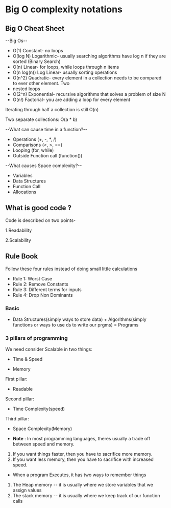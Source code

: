 # Big O complexity notations

## Big O Cheat Sheet

--Big Os--

* O(1) Constant- no loops
* O(log N) Logarithmic- usually searching algorithms have log n if they are sorted (Binary Search)
* O(n) Linear- for loops, while loops through n items
* O(n log(n)) Log Linear- usually sorting operations
* O(n^2) Quadratic- every element in a collection needs to be compared to ever other element. Two
* nested loops
* O(2^n) Exponential- recursive algorithms that solves a problem of size N
* O(n!) Factorial- you are adding a loop for every element

Iterating through half a collection is still O(n)

Two separate collections: O(a * b)

--What can cause time in a function?--

* Operations (+, -, *, /)
* Comparisons (<, >, ==)
* Looping (for, while)
* Outside Function call (function())

--What causes Space complexity?--

* Variables
* Data Structures
* Function Call
* Allocations

## What is good code ?

Code is described on two points-

1.Readability

2.Scalability

## Rule Book

Follow these four rules instead of doing small little calculations

* Rule 1: Worst Case
* Rule 2: Remove Constants
* Rule 3: Different terms for inputs
* Rule 4: Drop Non Dominants

### Basic

* Data Structures(simply ways to store data) + Algorithms(simply functions or ways to use ds to write our prgms) = Programs

### 3 pillars of programming

We need consider Scalable in two things:

* Time & Speed

* Memory

First pillar:

* Readable

Second pillar:

* Time Complexity(speed)

Third pillar:

* Space Complexity(Memory)

* **Note** : In most programming languages, theres usually a trade off between speed and memory.

1. If you want things faster, then you have to sacrifice more memory.
2. If you want less memory, then you have to sacrifice with increased speed.

* When a program Executes, it has two ways to remember things

1. The Heap memory -- it is usually where we store variables that we assign values
2. The stack memory -- it is usually where we keep track of our function calls
